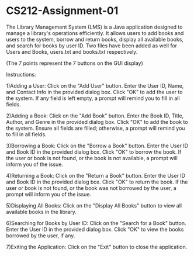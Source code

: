 # CS212-Assignment-01

The Library Management System (LMS) is a Java application designed to manage a library's operations efficiently. It allows users to add books and users to the system, borrow and return books, display all available books, and search for books by user ID.
Two files have been added as well for Users and Books, users.txt and books.txt respectively.

(The 7 points represent the 7 buttons on the GUI display)

Instructions:

1)Adding a User:
Click on the "Add User" button.
Enter the User ID, Name, and Contact Info in the provided dialog box.
Click "OK" to add the user to the system.
If any field is left empty, a prompt will remind you to fill in all fields.

2)Adding a Book:
Click on the "Add Book" button.
Enter the Book ID, Title, Author, and Genre in the provided dialog box.
Click "OK" to add the book to the system.
Ensure all fields are filled; otherwise, a prompt will remind you to fill in all fields.

3)Borrowing a Book:
Click on the "Borrow a Book" button.
Enter the User ID and Book ID in the provided dialog box.
Click "OK" to borrow the book.
If the user or book is not found, or the book is not available, a prompt will inform you of the issue.

4)Returning a Book:
Click on the "Return a Book" button.
Enter the User ID and Book ID in the provided dialog box.
Click "OK" to return the book.
If the user or book is not found, or the book was not borrowed by the user, a prompt will inform you of the issue.

5)Displaying All Books:
Click on the "Display All Books" button to view all available books in the library.

6)Searching for Books by User ID:
Click on the "Search for a Book" button.
Enter the User ID in the provided dialog box.
Click "OK" to view the books borrowed by the user, if any.

7)Exiting the Application:
Click on the "Exit" button to close the application.
